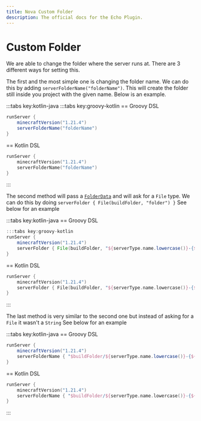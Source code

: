 ```yaml
---
title: Nova Custom Folder
description: The official docs for the Echo Plugin.
---
```


# Custom Folder
We are able to change the folder where the server runs at. There are 3 different ways for setting this. 

The first and the most simple one is changing the folder name. We can do this by adding `serverFolderName("folderName")`. 
This will create the folder still inside you project with the given name. Below is an example.

:::tabs key:kotlin-java
:::tabs key:groovy-kotlin
== Groovy DSL
```groovy 
runServer {
    minecraftVersion("1.21.4")
    serverFolderName("folderName")
}
```
== Kotlin DSL
```kotlin
runServer {
    minecraftVersion("1.21.4")
    serverFolderName("folderName")
}
```
:::

The second method will pass a [`FolderData`](https://github.com/UndefinedCreations/Nova/blob/5ca5564a064c0256e5d328b0c59e957e5cff87c8/plugin/nova/src/main/kotlin/com/undefinedcreations/nova/AbstractServer.kt#L141) and will ask for a `File` type. We can do this by doing `serverFolder { File(buildFolder, "folder") }`
See below for an example

:::tabs key:kotlin-java
== Groovy DSL
```groovy 
:::tabs key:groovy-kotlin
runServer {
    minecraftVersion("1.21.4")
    serverFolder { File(buildFolder, "${serverType.name.lowercase()}-{${minecraftVersion}}") }
}
```
== Kotlin DSL
```kotlin
runServer {
    minecraftVersion("1.21.4")
    serverFolder { File(buildFolder, "${serverType.name.lowercase()}-{${minecraftVersion}}") }
}
```
:::

The last method is very similar to the second one but instead of asking for a `File` it wasn't a `String`
See below for an example

:::tabs key:kotlin-java
== Groovy DSL
```groovy 
runServer {
    minecraftVersion("1.21.4")
    serverFolderName { "$buildFolder/${serverType.name.lowercase()}-{${minecraftVersion}}" }
}
```
== Kotlin DSL
```kotlin
runServer {
    minecraftVersion("1.21.4")
    serverFolderName { "$buildFolder/${serverType.name.lowercase()}-{${minecraftVersion}}" }
}
```
:::